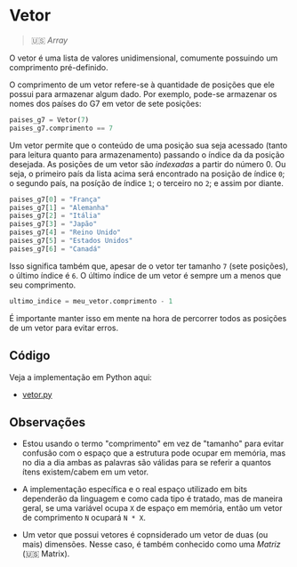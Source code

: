 # Vetor

> 🇺🇸 _Array_

O vetor é uma lista de valores unidimensional, comumente possuindo um comprimento 
pré-definido. 

O comprimento de um vetor refere-se à quantidade de posições que ele possui para
armazenar algum dado. Por exemplo, pode-se armazenar os nomes dos países do G7 em
vetor de sete posições:

```python
paises_g7 = Vetor(7)
paises_g7.comprimento == 7
```

Um vetor permite que o conteúdo de uma posição sua seja acessado (tanto para leitura quanto para armazenamento) passando o índice da
da posição desejada. As posições de um vetor são _indexadas_ a partir do número 0. Ou seja, o primeiro país 
da lista acima será encontrado na posição de índice `0`; o segundo país, na posíção de índice `1`; o terceiro no `2`; e assim por diante.

```python
paises_g7[0] = "França"
paises_g7[1] = "Alemanha"
paises_g7[2] = "Itália"
paises_g7[3] = "Japão"
paises_g7[4] = "Reino Unido"
paises_g7[5] = "Estados Unidos"
paises_g7[6] = "Canadá"
```

Isso significa também que, apesar de o vetor ter tamanho `7` (sete posições), o último
índice é `6`. O último índice de um vetor é sempre um a menos que seu comprimento.

```python
ultimo_indice = meu_vetor.comprimento - 1
```

É importante manter isso em mente na hora de percorrer todos as posições de um vetor
para evitar erros.

## Código

Veja a implementação em Python aqui:

* [vetor.py](vetor.py)

## Observações

* Estou usando o termo "comprimento" em vez de "tamanho" para evitar confusão com o 
espaço que a estrutura pode ocupar em memória, mas no dia a dia ambas as palavras são
válidas para se referir a quantos ítens existem/cabem em um vetor.

* A implementação específica e o real espaço utilizado em bits dependerão da linguagem e como cada tipo é tratado, mas de maneira geral, se uma variável ocupa `X` de espaço em memória, então um vetor de comprimento `N` ocupará
`N * X`. 

* Um vetor que possui vetores é copnsiderado um vetor de duas (ou mais) dimensões. 
Nesse caso, é também conhecido como uma _Matriz_ (🇺🇸 Matrix).
